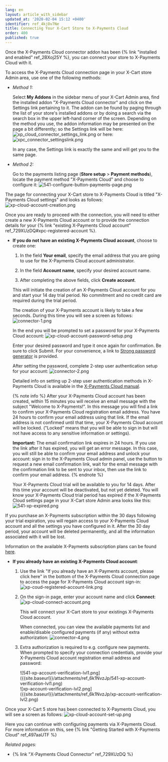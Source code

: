 ```yaml
---
lang: en
layout: article_with_sidebar
updated_at: '2020-02-04 15:12 +0400'
identifier: ref_4kjOv7Ne
title: Connecting Your X-Cart Store to X-Payments Cloud
order: 400
published: true
---
```

Once the X-Payments Cloud connector addon has been {% link "installed and enabled" ref_2BXoj25Y %}, you can connect your store to X-Payments Cloud with it.

To access the X-Payments Cloud connection page in your X-Cart store Admin area, use one of the following methods:

* *Method 1:*

     Select **My Addons** in the sidebar menu of your X-Cart Admin area, find the installed addon "X-Payments Cloud connector" and click on the Settings link pertaining to it. The addon can be found by paging through the list of your store's installed addons or by doing a search via the search box in the upper left-hand corner of the screen. Depending on the method you use, the addon information may be presented on the page a bit differently; so the Settings link will be here:
     ![xp_cloud_connector_settings_link.png]({{site.baseurl}}/attachments/ref_729XUzDQ/xp_cloud_connector_settings_link.png)
     or here:
     ![xpc_connector_settingslink.png]({{site.baseurl}}/attachments/ref_4kjOv7Ne/xpc_connector_settingslink.png)

     In any case, the Settings link is exactly the same and will get you to the same page.
   
* *Method 2:*
   
     Go to the payments listing page (**Store setup** > **Payment methods**), locate the payment method "X-Payments Cloud" and choose to configure it:
     ![541-configure-button-payments-page.png]({{site.baseurl}}/attachments/ref_4kjOv7Ne/541-configure-button-payments-page.png)
     
The page for connecting your X-Cart store to X-Payments Cloud is titled "X-Payments Cloud settings" and looks as follows:
     ![xp-cloud-account-creation.png]({{site.baseurl}}/attachments/ref_4kjOv7Ne/xp-cloud-account-creation.png)

Once you are ready to proceed with the connection, you will need to either create a new X-Payments Cloud account or to provide the connection details for your {% link "existing X-Payments Cloud account" ref_729XUzDQ#xpc-registered-account %}.

   * **If you do not have an existing X-Payments Cloud account**, choose to create one:

     1. In the field **Your email**, specify the email address that you are going to use for the X-Payments Cloud account administrator. 
     
     2. In the field **Account name**, specify your desired account name.
     
     3. After completing the above fields, click **Create account**.
   
     This will initiate the creation of an X-Payments Cloud account for you and start your 14 day trial period. No commitment and no credit card are required during the trial period.
     
     The creation of your X-Payments account is likely to take a few seconds. During this time you will see a screen as follows:
     ![connector-1.png]({{site.baseurl}}/attachments/ref_4kjOv7Ne/connector-1.png)

     In the end you will be prompted to set a password for your X-Payments Cloud account: 
     ![xp-cloud-account-password-setup.png]({{site.baseurl}}/attachments/ref_4kjOv7Ne/xp-cloud-account-password-setup.png)

     Enter your desired password and type it once again for confirmation. Be sure to click Submit. For your convenience, a link to [Strong password generator](https://strongpasswordgenerator.com/) is provided. 
     
     After setting the password, complete 2-step user authentication setup for your account:
     ![connector-2.png]({{site.baseurl}}/attachments/ref_4kjOv7Ne/connector-2.png)
     
     Detailed info on setting up 2-step user authentication methods in X-Payments Cloud is available in the [X-Payments Cloud manual](https://www.x-payments.com/help/XP_Cloud:Two-factor_User_Authentication).
     
     {% note info %}
     After your X-Payments Cloud account has been created, within 15 minutes you will receive an email message with the subject "Welcome to X-Payments!". In this message you will find a link to confirm your X-Payments Cloud registration email address. You have 24 hours to confirm your email address using that link. If the email address is not confirmed until that time, your X-Payments Cloud account will be locked. ("Locked" means that you will be able to sign in but will not have access to any sensitive information or settings). 
     
     **Important:** The email confirmation link expires in 24 hours. If you use the link after it has expired, you will get an error message. In this case, you will still be able to confirm your email address and unlock your account: sign in to the X-Payments Cloud admin panel, use the button to request a new email confirmation link, wait for the email message with the confirmation link to be sent to your inbox, then use the link to confirm your email address.
     {% endnote %}
     
     Your X-Payments Cloud trial will be available to you for 14 days. After this time your account will be deactivated, but not yet deleted. You will know your X-Payments Cloud trial period has expired if the X-Payments Cloud settings page in your X-Cart store Admin area looks like this:
![541-xp-expired.png]({{site.baseurl}}/attachments/ref_4kjOv7Ne/541-xp-expired.png)

If you purchase an X-Payments subscription within the 30 days following your trial expiration, you will regain access to your X-Payments Cloud account and all the settings you have configured in it. After the 30 day period, your account will be deleted permanently, and all the information associated with it will be lost.

Information on the available X-Payments subscription plans can be found [here](https://www.x-payments.com/pricing).
     
<a id="xpc-registered-account"></a>
   * **If you already have an existing X-Payments Cloud account**:
     
     1. Use the link "If you already have an X-Payments account, please click here" in the bottom of the X-Payments Cloud connection page to access the page for X-Payments Cloud account sign-in:
        ![xp-coud-registered-account-link.png]({{site.baseurl}}/attachments/ref_4kjOv7Ne/xp-coud-registered-account-link.png)
   
     2. On the sign-in page, enter your account name and click **Connect**:
        ![xp-cloud-connect-account.png]({{site.baseurl}}/attachments/ref_4kjOv7Ne/xp-cloud-connect-account.png)
        
         This will connect your X-Cart store to your existings X-Payments Cloud account.
         
         When connected, you can view the available payments list and enable/disable configured payments (if any) without extra authorization:
         ![connector-4.png]({{site.baseurl}}/attachments/ref_4kjOv7Ne/connector-4.png)    

     3. Extra authorization is required to e.g. configure new payments. When prompted to specify your connection credentials, provide your X-Payments Cloud account registration email address and password:
        <div class="ui stackable two column grid">
           <div class="column" markdown="span">![541-xp-account-verification-lvl1.png]({{site.baseurl}}/attachments/ref_6k1NvzJp/541-xp-account-verification-lvl1.png)</div>
           <div class="column" markdown="span">![xp-account-verification-lvl2.png]({{site.baseurl}}/attachments/ref_6k1NvzJp/xp-account-verification-lvl2.png)</div>
        </div>
          

Once your X-Cart 5 store has been connected to X-Payments Cloud, you will see a screen as follows:
![xp-cloud-account-set-up.png]({{site.baseurl}}/attachments/ref_4kjOv7Ne/xp-cloud-account-set-up.png)

Here you can continue with configuring payments via X-Payments Cloud. For more information on this, see {% link "Getting Started with X-Payments Cloud" ref_497aaUTF %}

_Related pages:_
* {% link "X-Payments Cloud Connector" ref_729XUzDQ %}
